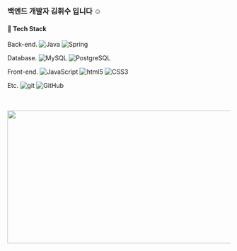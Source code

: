 <h3> 백엔드 개발자 김휘수 입니다 ☺️ </h3>

<h4> 📌 Tech Stack </h4>

<p> Back-end.
<img alt="Java" src="https://img.shields.io/badge/-Java-2150ff??style=flat-square&logo=java&logoColor=white" />
<img alt="Spring" src="https://img.shields.io/badge/-Spring-2160ff??style=flat-square&logo=spring&logoColor=white" />
  
<p> Database.
<img alt="MySQL" src="https://img.shields.io/badge/-MySQL-13dd79??style=flat-square&logo=mysql&logoColor=white" />
<img alt="PostgreSQL" src="https://img.shields.io/badge/-PostgreSQL-13dd89??style=flat-square&logo=postgresql&logoColor=white" />


<p> Front-end.
<img alt="JavaScript" src="https://img.shields.io/badge/-JavaScript-7932FF??style=flat-square&logo=javascript&logoColor=white" />
<img alt="html5" src="https://img.shields.io/badge/-HTML5-8932FF??style=flat-square&logo=html5&logoColor=white" />
<img alt="CSS3" src="https://img.shields.io/badge/-CSS3-9932FF??style=flat-square&logo=CSS3&logoColor=white" />
 
  
<p> Etc.
<img alt="git" src="https://img.shields.io/badge/-Git-F95032??style=flat-square&logo=git&logoColor=white" />
<img alt="GitHub" src="https://img.shields.io/badge/-GitHub-F96032??style=flat-square&logo=github&logoColor=white" />


<br><br>
<a href="https://www.gitanimals.org/en_US?utm_medium=image&utm_source=HWISU96&utm_content=farm">
<img
  src="https://render.gitanimals.org/farms/HWISU96"
  width="600"
  height="300"
/>
</a>
